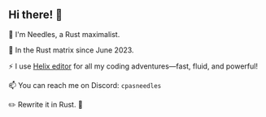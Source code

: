 ## Hi there! 👋

🚀 I'm Needles, a Rust maximalist.

🌱 In the Rust matrix since June 2023.

⚡ I use [Helix editor](https://helix-editor.com) for all my coding adventures—fast, fluid, and powerful!

📫 You can reach me on Discord: `cpasneedles`

✏️ Rewrite it in Rust. 🦀
